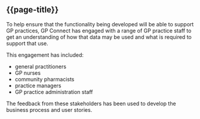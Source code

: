 ## {{page-title}}

To help ensure that the functionality being developed will be able to support GP practices, GP Connect has engaged with a range of GP practice staff to get an understanding of how that data may be used and what is required to support that use.

This engagement has included:

- general practitioners
- GP nurses
- community pharmacists
- practice managers
- GP practice administration staff

The feedback from these stakeholders has been used to develop the business process and user stories.